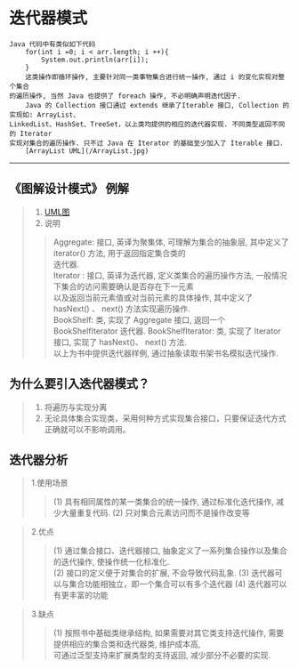 # 迭代器模式  
    Java 代码中有类似如下代码   
        for(int i =0; i < arr.length; i ++){  
            System.out.println(arr[i]);
        }  
        这类操作即循环操作, 主要针对同一类事物集合进行统一操作, 通过 i 的变化实现对整个集合  
    的遍历操作, 当然 Java 也提供了 foreach 操作, 不必明确声明迭代因子.  
        Java 的 Collection 接口通过 extends 继承了Iterable 接口, Collection 的实现如: ArrayList、  
    LinkedList、HashSet、TreeSet，以上类均提供的相应的迭代器实现. 不同类型返回不同的 Iterator   
    实现对集合的遍历操作. 只不过 Java 在 Iterator 的基础至少加入了 Iterable 接口.  
        [ArrayList UML](/ArrayList.jpg)     
---------------------------------------------------------------------------------------------------------------------

## 《图解设计模式》 例解
> 1. [UML图](/exam/bookshelf.jpg)
> 2. 说明
>>  Aggregate: 接口, 英译为聚集体, 可理解为集合的抽象层, 其中定义了 iterator() 方法, 用于返回指定集合类的  
                迭代器.  
>>  Iterator : 接口, 英译为迭代器, 定义类集合的遍历操作方法, 一般情况下集合的访问需要确认是否存在下一元素  
                以及返回当前元素值或对当前元素的具体操作, 其中定义了 hasNext() 、 next() 方法实现遍历操作.  
>>  BookShelf: 类, 实现了 Aggregate 接口, 返回一个 BookShelfIterator 迭代器. 
>>  BookShelfIterator: 类, 实现了 Iterator 接口, 实现了 hasNext()、 next() 方法.  
>>  以上为书中提供迭代器样例, 通过抽象读取书架书名模拟迭代操作.  

## 为什么要引入迭代器模式？
> 1. 将遍历与实现分离
> 2. 无论具体集合实现类，采用何种方式实现集合接口，只要保证迭代方式正确就可以不影响调用。

## 迭代器分析
> 1.使用场景  
>> (1) 具有相同属性的某一类集合的统一操作, 通过标准化迭代操作, 减少大量重复代码.
>> (2) 只对集合元素访问而不是操作改变等  

> 2.优点
>> (1) 通过集合接口、迭代器接口, 抽象定义了一系列集合操作以及集合的迭代操作, 使操作统一化标准化.  
>> (2) 接口的定义便于对集合的扩展, 不会导致代码乱象. 
>> (3) 迭代器可以与集合功能相独立，即一个集合可以有多个迭代器
>> (4) 迭代器可以有更丰富的功能 

> 3.缺点  
>> (1) 按照书中基础类继承结构, 如果需要对其它类支持迭代操作, 需要提供相应的集合类和迭代器类, 维护成本高,  
        可通过泛型支持来扩展类型的支持返回, 减少部分不必要的实现.                                     
